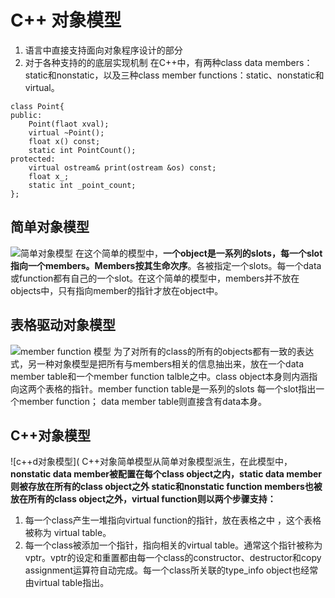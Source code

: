 # C++ 对象模型
1. 语言中直接支持面向对象程序设计的部分
2. 对于各种支持的的底层实现机制
在C++中，有两种class data members：static和nonstatic，以及三种class member functions：static、nonstatic和virtual。
```
class Point{
public:
    Point(flaot xval);
    virtual ~Point();
    float x() const;
    static int PointCount();
protected:
    virtual ostream& print(ostream &os) const;
    float x_;
    static int _point_count;
};
```

## 简单对象模型
![简单对象模型](https://raw.githubusercontent.com/jckmilk/C-object-model/master/%E7%AE%80%E5%8D%95%E6%A8%A1%E5%9E%8B.jpg)
在这个简单的模型中，**一个object是一系列的slots，每一个slot指向一个members。Members按其生命次序**。各被指定一个slots。每一个data或function都有自己的一个slot。在这个简单的模型中，members并不放在objects中，只有指向member的指针才放在object中。
## 表格驱动对象模型
![member function 模型](https://raw.githubusercontent.com/jckmilk/C-object-model/master/member%20function.jpg)
为了对所有的class的所有的objects都有一致的表达式，另一种对象模型是把所有与members相关的信息抽出来，放在一个data member table和一个member function talble之中。class object本身则内涵指向这两个表格的指针。member function table是一系列的slots 每一个slot指出一个member function；
data member table则直接含有data本身。
## C++对象模型
![c++d对象模型](
C++对象简单模型从简单对象模型派生，在此模型中，**nonstatic data member被配置在每个class object之内，static data member则被存放在所有的class object之外 static和nonstatic function members也被放在所有的class object之外，virtual function则以两个步骤支持：**
1. 每一个class产生一堆指向virtual function的指针，放在表格之中 ，这个表格被称为 virtual table。
2. 每一个class被添加一个指针，指向相关的virtual table。通常这个指针被称为vptr。vptr的设定和重置都由每一个class的constructor、destructor和copy assignment运算符自动完成。每一个class所关联的type_info object也经常由virtual table指出。
